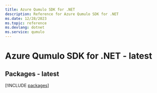 ```yaml
---
title: Azure Qumulo SDK for .NET
description: Reference for Azure Qumulo SDK for .NET
ms.date: 12/28/2023
ms.topic: reference
ms.devlang: dotnet
ms.service: qumulo
---
```

# Azure Qumulo SDK for .NET - latest
## Packages - latest
[!INCLUDE [packages](qumulo-index.md)]